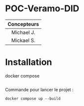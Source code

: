 # POC-Veramo-DID

|Concepteurs|
|:---------:|
|Michael J.|
|Mickael S.|

# Installation

docker compose

```yaml

```

Commande pour lancer le projet :
```shell
docker compose up --build
```
